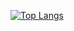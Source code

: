 [![Top Langs](https://github-readme-stats.vercel.app/api/top-langs/?username=Sencc&layout=compact)](https://github.com/anuraghazra/github-readme-stats)
